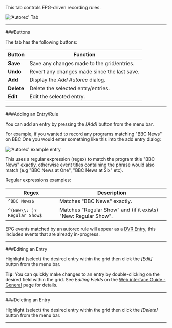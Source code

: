 This tab controls EPG-driven recording rules.

!['Autorec' Tab](docresources/dvrautorecentries.png)

---

###Buttons

The tab has the following buttons:

Button                 | Function
-----------------------|-------------------
**Save**               | Save any changes made to the grid/entries.
**Undo**               | Revert any changes made since the last save.
**Add**                | Display the *Add Autorec* dialog.
**Delete**             | Delete the selected entry/entries.
**Edit**               | Edit the selected entry.

---

###Adding an Entry/Rule

You can add an entry by pressing the *[Add]* button from the menu bar.

For example, if you wanted to record any programs matching "BBC News" on 
BBC One you would enter something like this into the add entry dialog: 

!['Autorec' example entry](docresources/dvrautorecadd.png)

This uses a regular expression (regex) to match the program title 
"BBC News" exactly, otherwise event titles containing the phrase would also 
match (e.g "BBC News at One", "BBC News at Six" etc).

Regular expressions examples:

Regex                             | Description
----------------------------------|------------
 `^BBC News$`                     | Matches "BBC News" exactly.
 `^(New\\: )?Regular Show$`       | Matches "Regular Show" and (if it exists) "New: Regular Show".
 
EPG events matched by an autorec rule will appear as a [DVR Entry](class/dvrentry), this 
includes events that are already in-progress.

---

###Editing an Entry

Highlight (select) the desired entry within the grid then click the *[Edit]* 
button from the menu bar.

**Tip**: You can quickly make changes to an entry by double-clicking on 
the desired field within the grid. See *Editing Fields* on the [Web interface Guide - General](webui_general) 
page for details.

---

###Deleting an Entry

Highlight (select) the desired entry within the grid then click the *[Delete]* 
button from the menu bar.

---

